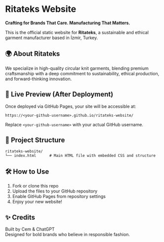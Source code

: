 
# Ritateks Website

**Crafting for Brands That Care. Manufacturing That Matters.**

This is the official static website for **Ritateks**, a sustainable and ethical garment manufacturer based in İzmir, Turkey.

## 🌍 About Ritateks
We specialize in high-quality circular knit garments, blending premium craftsmanship with a deep commitment to sustainability, ethical production, and forward-thinking innovation.

## 🚀 Live Preview (After Deployment)
Once deployed via GitHub Pages, your site will be accessible at:

```
https://<your-github-username>.github.io/ritateks-website/
```

Replace `<your-github-username>` with your actual GitHub username.

## 📁 Project Structure
```
ritateks-website/
└── index.html      # Main HTML file with embedded CSS and structure
```

## 🛠 How to Use
1. Fork or clone this repo
2. Upload the files to your GitHub repository
3. Enable GitHub Pages from repository settings
4. Enjoy your new website!

## ✨ Credits
Built by Cem & ChatGPT  
Designed for bold brands who believe in responsible fashion.
